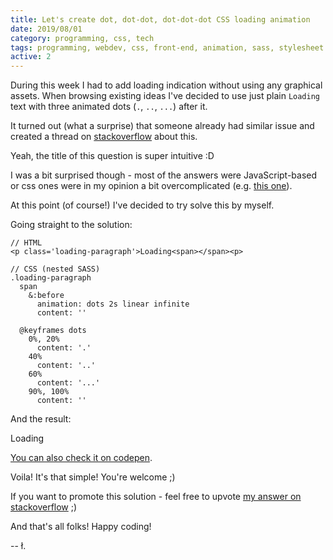 ```yaml
---
title: Let's create dot, dot-dot, dot-dot-dot CSS loading animation
date: 2019/08/01
category: programming, css, tech
tags: programming, webdev, css, front-end, animation, sass, stylesheet
active: 2
---
```


During this week I had to add loading indication without using any graphical assets. When browsing existing ideas I've decided to use just plain `Loading` text with three animated dots (`.`, `..`, `...`) after it.

It turned out (what a surprise) that someone already had similar issue and created a thread on [stackoverflow](https://stackoverflow.com/questions/4639716/dot-dotdot-dotdotdot-as-loading/) about this.

Yeah, the title of this question is super intuitive :D

I was a bit surprised though - most of the answers were JavaScript-based or css ones were in my opinion a bit overcomplicated (e.g. [this one](https://codepen.io/vkjgr/pen/gbPaVx)).

At this point (of course!) I've decided to try solve this by myself.

Going straight to the solution:

```
// HTML
<p class='loading-paragraph'>Loading<span></span><p>

// CSS (nested SASS)
.loading-paragraph
  span
    &:before
      animation: dots 2s linear infinite
      content: ''

  @keyframes dots
    0%, 20%
      content: '.'
    40%
      content: '..'
    60%
      content: '...'
    90%, 100%
      content: ''
```

And the result:

<p class='loading-paragraph'>Loading<span></span></p>

[You can also check it on codepen](https://codepen.io/lukaszkups/pen/NQjeVN).

Voila! It's that simple! You're welcome ;)

If you want to promote this solution - feel free to upvote [my answer on stackoverflow](https://stackoverflow.com/a/57289650/1004946) ;)

And that's all folks! Happy coding!

-- ł.
